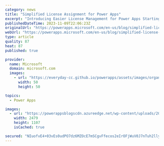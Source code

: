 ```yaml
---
category: news
title: "Simplified License Assignment for Power Apps"
excerpt: "Introducing Easier License Management for Power Apps Starting in December 2023 we are introducing a set of changes which will make it easier for admins to manage license assignments for Power Apps per-user licenses. We understand the complexities admins face when identifying users in need of Power Apps"
publishedDateTime: 2023-11-09T22:06:23Z
originalUrl: "https://powerapps.microsoft.com/en-us/blog/simplified-license-assignment-for-power-apps/"
webUrl: "https://powerapps.microsoft.com/en-us/blog/simplified-license-assignment-for-power-apps/"
type: article
quality: 87
heat: 87
published: true

provider:
  name: Microsoft
  domain: microsoft.com
  images:
    - url: "https://everyday-cc.github.io/powerapps/assets/images/organizations/microsoft.com-50x50.jpg"
      width: 50
      height: 50

topics:
  - Power Apps

images:
  - url: "https://powerappsblogscdn.azureedge.net/wp-content/uploads/2023/11/a-screenshot-of-a-computer-description-automatica.png"
    width: 2479
    height: 1107
    isCached: true

secured: "NIuofvE4+03vEs0udPO7dz6MZOcE7mSCgvFfecos2eIrOFjWuV0J7nTuh2lly2fiDX9fJDRnYaiZn8ITcxvgheeag00N0rcD82ZWUpA+0fsVooE5kKfqs7AB3jXA8Mqp4IZ/uyfaqGJzZ5QBysidnV9xETqe8/VIpfI0HtfJ/fsl14RHDdhot4tF/z/OvdgeJA1njxZ++CNqHGBrlOpqHIP8fSfk3ZUwjVN1SNjGvKry0vC2U2JVN0Cw3yNP2XAlB4heebytU2FFnd/O5EZs5ajiOC8rt0rEu5OmkM7FODKQOuwEJEEhcsSEv8NtPLZ+ImxUMB6mpYlO9UqaX4HQsDfZsrzeWq3Jag4fdteJmVE=;Y4M1yRyfCA+gFrDg3XRM6A=="
---
```


